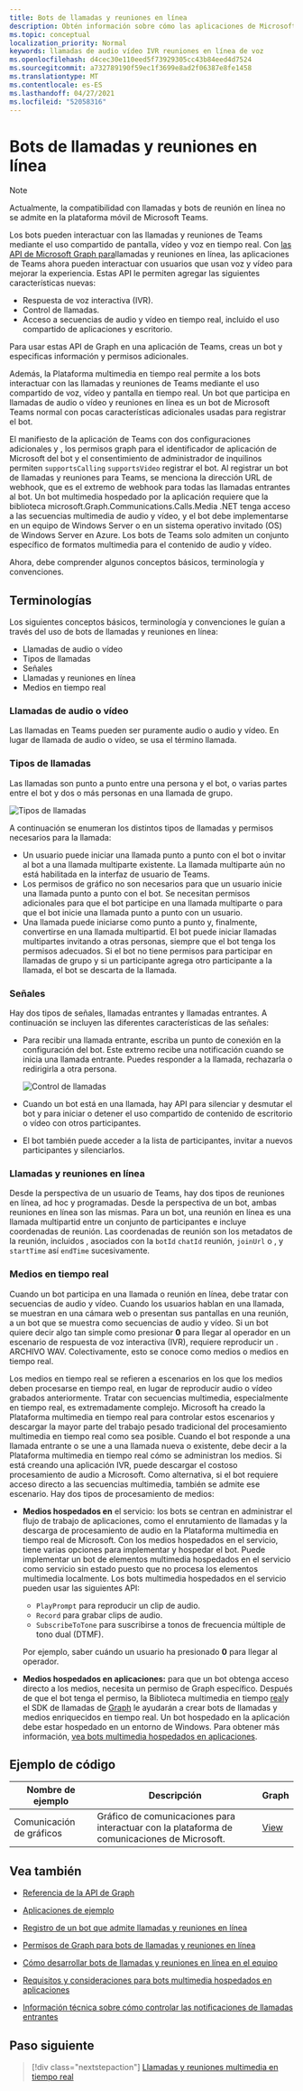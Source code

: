 ```yaml
---
title: Bots de llamadas y reuniones en línea
description: Obtén información sobre cómo las aplicaciones de Microsoft Teams pueden interactuar con los usuarios mediante voz y vídeo con las API de Microsoft Graph para llamadas y reuniones en línea.
ms.topic: conceptual
localization_priority: Normal
keywords: llamadas de audio vídeo IVR reuniones en línea de voz
ms.openlocfilehash: d4cec30e110eed5f73929305cc43b84eed4d7524
ms.sourcegitcommit: a732789190f59ec1f3699e8ad2f06387e8fe1458
ms.translationtype: MT
ms.contentlocale: es-ES
ms.lasthandoff: 04/27/2021
ms.locfileid: "52058316"
---
```

# <a name="calls-and-online-meetings-bots"></a>Bots de llamadas y reuniones en línea

> [!NOTE]
> Actualmente, la compatibilidad con llamadas y bots de reunión en línea no se admite en la plataforma móvil de Microsoft Teams.

Los bots pueden interactuar con las llamadas y reuniones de Teams mediante el uso compartido de pantalla, vídeo y voz en tiempo real. Con [las API de Microsoft Graph para](/graph/api/resources/communications-api-overview?view=graph-rest-beta&preserve-view=true)llamadas y reuniones en línea, las aplicaciones de Teams ahora pueden interactuar con usuarios que usan voz y vídeo para mejorar la experiencia. Estas API le permiten agregar las siguientes características nuevas:

* Respuesta de voz interactiva (IVR).
* Control de llamadas.
* Acceso a secuencias de audio y vídeo en tiempo real, incluido el uso compartido de aplicaciones y escritorio.

Para usar estas API de Graph en una aplicación de Teams, creas un bot y especificas información y permisos adicionales.

Además, la Plataforma multimedia en tiempo real permite a los bots interactuar con las llamadas y reuniones de Teams mediante el uso compartido de voz, vídeo y pantalla en tiempo real. Un bot que participa en llamadas de audio o vídeo y reuniones en línea es un bot de Microsoft Teams normal con pocas características adicionales usadas para registrar el bot.

El manifiesto de la aplicación de Teams con dos configuraciones adicionales y , los permisos graph para el identificador de aplicación de Microsoft del bot y el consentimiento de administrador de inquilinos permiten `supportsCalling` `supportsVideo` registrar el bot. Al registrar un bot de llamadas y reuniones para Teams, se menciona la dirección URL de webhook, que es el extremo de webhook para todas las llamadas entrantes al bot. Un bot multimedia hospedado por la aplicación requiere que la biblioteca microsoft.Graph.Communications.Calls.Media .NET tenga acceso a las secuencias multimedia de audio y vídeo, y el bot debe implementarse en un equipo de Windows Server o en un sistema operativo invitado (OS) de Windows Server en Azure. Los bots de Teams solo admiten un conjunto específico de formatos multimedia para el contenido de audio y vídeo.

Ahora, debe comprender algunos conceptos básicos, terminología y convenciones.

## <a name="terminologies"></a>Terminologías

Los siguientes conceptos básicos, terminología y convenciones le guían a través del uso de bots de llamadas y reuniones en línea:

* Llamadas de audio o vídeo
* Tipos de llamadas
* Señales
* Llamadas y reuniones en línea
* Medios en tiempo real

### <a name="audio-or-video-calls"></a>Llamadas de audio o vídeo

Las llamadas en Teams pueden ser puramente audio o audio y vídeo. En lugar de llamada de audio o vídeo, se usa el término llamada.

### <a name="call-types"></a>Tipos de llamadas

Las llamadas son punto a punto entre una persona y el bot, o varias partes entre el bot y dos o más personas en una llamada de grupo.

![Tipos de llamadas](~/assets/images/calls-and-meetings/call-types.png)

A continuación se enumeran los distintos tipos de llamadas y permisos necesarios para la llamada:

* Un usuario puede iniciar una llamada punto a punto con el bot o invitar al bot a una llamada multiparte existente. La llamada multiparte aún no está habilitada en la interfaz de usuario de Teams.
* Los permisos de gráfico no son necesarios para que un usuario inicie una llamada punto a punto con el bot. Se necesitan permisos adicionales para que el bot participe en una llamada multiparte o para que el bot inicie una llamada punto a punto con un usuario.
* Una llamada puede iniciarse como punto a punto y, finalmente, convertirse en una llamada multipartid. El bot puede iniciar llamadas multipartes invitando a otras personas, siempre que el bot tenga los permisos adecuados. Si el bot no tiene permisos para participar en llamadas de grupo y si un participante agrega otro participante a la llamada, el bot se descarta de la llamada.

### <a name="signals"></a>Señales

Hay dos tipos de señales, llamadas entrantes y llamadas entrantes. A continuación se incluyen las diferentes características de las señales:

* Para recibir una llamada entrante, escriba un punto de conexión en la configuración del bot. Este extremo recibe una notificación cuando se inicia una llamada entrante. Puedes responder a la llamada, rechazarla o redirigirla a otra persona.

    ![Control de llamadas](~/assets/images/calls-and-meetings/call-handling.png)

* Cuando un bot está en una llamada, hay API para silenciar y desmutar el bot y para iniciar o detener el uso compartido de contenido de escritorio o vídeo con otros participantes.
* El bot también puede acceder a la lista de participantes, invitar a nuevos participantes y silenciarlos.

### <a name="calls-and-online-meetings"></a>Llamadas y reuniones en línea

Desde la perspectiva de un usuario de Teams, hay dos tipos de reuniones en línea, ad hoc y programadas. Desde la perspectiva de un bot, ambas reuniones en línea son las mismas. Para un bot, una reunión en línea es una llamada multipartid entre un conjunto de participantes e incluye coordenadas de reunión. Las coordenadas de reunión son los metadatos de la reunión, incluidos , asociados con la `botId` `chatId` reunión, `joinUrl` o , y `startTime` así `endTime` sucesivamente.

### <a name="real-time-media"></a>Medios en tiempo real

Cuando un bot participa en una llamada o reunión en línea, debe tratar con secuencias de audio y vídeo. Cuando los usuarios hablan en una llamada, se muestran en una cámara web o presentan sus pantallas en una reunión, a un bot que se muestra como secuencias de audio y vídeo. Si un bot quiere decir algo tan simple como presionar **0** para llegar al operador en un escenario de respuesta de voz interactiva (IVR), requiere reproducir un . ARCHIVO WAV. Colectivamente, esto se conoce como medios o medios en tiempo real.

Los medios en tiempo real se refieren a escenarios en los que los medios deben procesarse en tiempo real, en lugar de reproducir audio o vídeo grabados anteriormente. Tratar con secuencias multimedia, especialmente en tiempo real, es extremadamente complejo. Microsoft ha creado la Plataforma multimedia en tiempo real para controlar estos escenarios y descargar la mayor parte del trabajo pesado tradicional del procesamiento multimedia en tiempo real como sea posible. Cuando el bot responde a una llamada entrante o se une a una llamada nueva o existente, debe decir a la Plataforma multimedia en tiempo real cómo se administran los medios. Si está creando una aplicación IVR, puede descargar el costoso procesamiento de audio a Microsoft. Como alternativa, si el bot requiere acceso directo a las secuencias multimedia, también se admite ese escenario. Hay dos tipos de procesamiento de medios:

* **Medios hospedados en** el servicio: los bots se centran en administrar el flujo de trabajo de aplicaciones, como el enrutamiento de llamadas y la descarga de procesamiento de audio en la Plataforma multimedia en tiempo real de Microsoft. Con los medios hospedados en el servicio, tiene varias opciones para implementar y hospedar el bot. Puede implementar un bot de elementos multimedia hospedados en el servicio como servicio sin estado puesto que no procesa los elementos multimedia localmente. Los bots multimedia hospedados en el servicio pueden usar las siguientes API:

    * `PlayPrompt` para reproducir un clip de audio.
    * `Record` para grabar clips de audio.
    * `SubscribeToTone` para suscribirse a tonos de frecuencia múltiple de tono dual (DTMF).

    Por ejemplo, saber cuándo un usuario ha presionado **0** para llegar al operador.

* **Medios hospedados en aplicaciones:** para que un bot obtenga acceso directo a los medios, necesita un permiso de Graph específico. Después de que el bot tenga el permiso, la Biblioteca multimedia en tiempo [real](https://www.nuget.org/packages/Microsoft.Graph.Communications.Calls.Media/)y el SDK de llamadas de [Graph](https://microsoftgraph.github.io/microsoft-graph-comms-samples/docs/articles/index.html#graph-calling-sdk-and-stateful-client-builder) le ayudarán a crear bots de llamadas y medios enriquecidos en tiempo real. Un bot hospedado en la aplicación debe estar hospedado en un entorno de Windows. Para obtener más información, [vea bots multimedia hospedados en aplicaciones](./requirements-considerations-application-hosted-media-bots.md).

## <a name="code-sample"></a>Ejemplo de código

| **Nombre de ejemplo** | **Descripción** | **Graph** |
|---------------|----------|--------|
| Comunicación de gráficos | Gráfico de comunicaciones para interactuar con la plataforma de comunicaciones de Microsoft. | [View](https://github.com/microsoftgraph/microsoft-graph-comms-samples) |

## <a name="see-also"></a>Vea también

- [Referencia de la API de Graph](/graph/api/resources/communications-api-overview?view=graph-rest-beta&preserve-view=true)

- [Aplicaciones de ejemplo](https://github.com/microsoftgraph/microsoft-graph-comms-samples)

- [Registro de un bot que admite llamadas y reuniones en línea](./registering-calling-bot.md)

- [Permisos de Graph para bots de llamadas y reuniones en línea](./registering-calling-bot.md#add-graph-permissions)

- [Cómo desarrollar bots de llamadas y reuniones en línea en el equipo](./debugging-local-testing-calling-meeting-bots.md)

- [Requisitos y consideraciones para bots multimedia hospedados en aplicaciones](./requirements-considerations-application-hosted-media-bots.md)

- [Información técnica sobre cómo controlar las notificaciones de llamadas entrantes](./call-notifications.md)

## <a name="next-step"></a>Paso siguiente

> [!div class="nextstepaction"]
> [Llamadas y reuniones multimedia en tiempo real](~/bots/calls-and-meetings/real-time-media-concepts.md)
